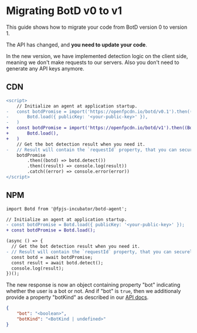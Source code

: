 # Migrating BotD v0 to v1

This guide shows how to migrate your code from BotD version 0 to version 1.

The API has changed, and **you need to update your code**.

In the new version, we have implemented detection logic on the client side, meaning we don't make requests to our servers. Also you don't need to generate any API keys anymore.

## CDN

```diff
<script>
    // Initialize an agent at application startup.
-   const botdPromise = import('https://openfpcdn.io/botd/v0.1').then((Botd) =>
-       Botd.load({ publicKey: '<your-public-key>' }),
-   )
+   const botdPromise = import('https://openfpcdn.io/botd/v1').then((Botd) =>
+       Botd.load(),
+   )
    // Get the bot detection result when you need it.
-   // Result will contain the `requestId` property, that you can securely verify on the server.
    botdPromise
        .then((botd) => botd.detect())
        .then((result) => console.log(result))
        .catch((error) => console.error(error))
</script>
```

## NPM

```diff
import Botd from '@fpjs-incubator/botd-agent';

// Initialize an agent at application startup.
- const botdPromise = Botd.load({ publicKey: '<your-public-key>' });
+ const botdPromise = Botd.load();

(async () => {
  // Get the bot detection result when you need it.
- // Result will contain the `requestId` property, that you can securely verify on the server.
  const botd = await botdPromise;
  const result = await botd.detect();
  console.log(result);
})();
```

The new response is now an object containing property "bot" indicating whether the user is a bot or not. And if "bot" is `true`, then we additionaly provide a property "botKind" as described in our [API docs](docs/api.md).

```json
{
    "bot": "<boolean>",
    "botKind": "<BotKind | undefined>"
}
```
